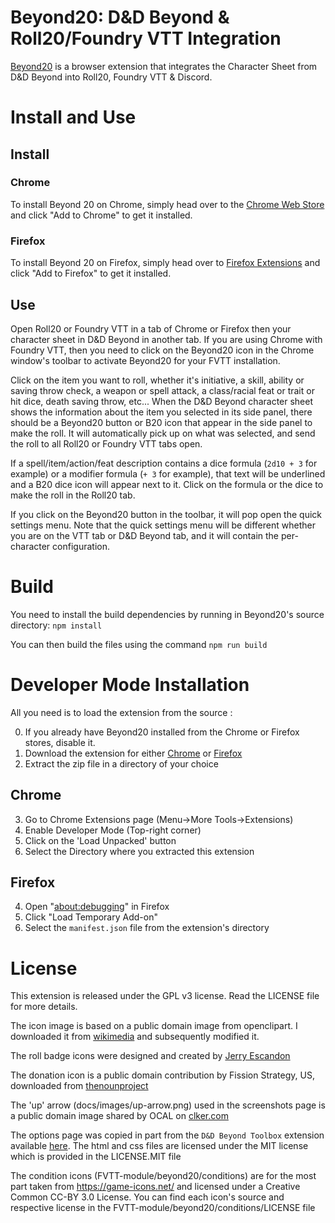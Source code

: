 Beyond20: D&D Beyond & Roll20/Foundry VTT Integration
==

[Beyond20](https://beyond20.here-for-more.info/) is a browser extension that integrates the Character Sheet from D&D Beyond into Roll20, Foundry VTT & Discord.

# Install and Use

## Install 

### Chrome

To install Beyond 20 on Chrome, simply head over to the [Chrome Web Store](https://chrome.google.com/webstore/detail/beyond-20/gnblbpbepfbfmoobegdogkglpbhcjofh) and click "Add to Chrome" to get it installed.

### Firefox

To install Beyond 20 on Firefox, simply head over to [Firefox Extensions](https://addons.mozilla.org/en-CA/firefox/addon/beyond-20/) and click "Add to Firefox" to get it installed.

## Use 

Open Roll20 or Foundry VTT in a tab of Chrome or Firefox then your character sheet in D&D Beyond in another tab. If you are using Chrome with Foundry VTT, then you need to click on the Beyond20 icon in the Chrome window's toolbar to activate Beyond20 for your FVTT installation.

Click on the item you want to roll, whether it's initiative, a skill, ability or saving throw check, a weapon or spell attack, a class/racial feat or trait or hit dice, death saving throw, etc... When the D&D Beyond character sheet shows the information about the item you selected in its side panel, there should be a Beyond20 button or B20 icon that appear in the side panel to make the roll. It will automatically pick up on what was selected, and send the roll to all Roll20 or Foundry VTT tabs open.

If a spell/item/action/feat description contains a dice formula (`2d10 + 3` for example) or a modifier formula (`+ 3` for example), that text will be underlined and a B20 dice icon will appear next to it. Click on the formula or the dice to make the roll in the Roll20 tab.

If you click on the Beyond20 button in the toolbar, it will pop open the quick settings menu. Note that the quick settings menu will be different whether you are on the VTT tab or D&D Beyond tab, and it will contain the per-character configuration.

# Build

You need to install the build dependencies by running in Beyond20's source directory: 
`npm install`

You can then build the files using the command `npm run build`

# Developer Mode Installation

All you need is to load the extension from the source :

0. If you already have Beyond20 installed from the Chrome or Firefox stores, disable it.
1. Download the extension for either [Chrome](https://github.com/kakaroto/Beyond20/releases/download/latest/chrome.zip) or [Firefox](https://github.com/kakaroto/Beyond20/releases/download/latest/firefox.zip)
2. Extract the zip file in a directory of your choice

## Chrome

3. Go to Chrome Extensions page (Menu->More Tools->Extensions)
4. Enable Developer Mode (Top-right corner)
5. Click on the 'Load Unpacked' button
6. Select the Directory where you extracted this extension

## Firefox

4. Open "[about:debugging](about:debugging)" in Firefox
5. Click "Load Temporary Add-on"
6. Select the `manifest.json` file from the extension's directory

# License

This extension is released under the GPL v3 license. Read the LICENSE file for more details.

The icon image is based on a public domain image from openclipart. I downloaded it from [wikimedia](https://commons.wikimedia.org/wiki/File:Twenty_sided_dice.svg) and subsequently modified it.

The roll badge icons were designed and created by [Jerry Escandon](https://github.com/Jerryescandon) 

The donation icon is a public domain contribution by Fission Strategy, US, downloaded from [thenounproject](https://thenounproject.com/term/donation/15047/)

The 'up' arrow (docs/images/up-arrow.png) used in the screenshots page is a public domain image shared by OCAL on [clker.com](http://www.clker.com/clipart-16838.html)

The options page was copied in part from the `D&D Beyond Toolbox` extension available [here](https://github.com/mouse0270/Beyonds-Toolbox/). The html and css files are licensed under the MIT license which is provided in the LICENSE.MIT file

The condition icons (FVTT-module/beyond20/conditions) are for the most part taken from https://game-icons.net/ and licensed under a Creative Common CC-BY 3.0 License. You can find each icon's source and respective license in the FVTT-module/beyond20/conditions/LICENSE file